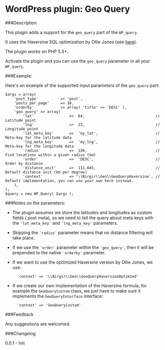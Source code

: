 WordPress plugin: Geo Query
=================

###Description

This plugin adds a support for the `geo_query` part of the `WP_query`.

It uses the Haversine SQL optimization by Ollie Jones (see [here](http://www.plumislandmedia.net/mysql/haversine-mysql-nearest-loc/)).

The plugin works on PHP 5.3+.

Activate the plugin and you can use the `geo_query` parameter in all your `WP_query`.

###Example:

Here's an example of the supported input parameters of the `geo_query` part:

    $args = array(
        'post_type'          => 'post',    
        'posts_per_page'     => 10,
        'orderby'            => array( 'title' => 'DESC' ),
        'geo_query' => array(
            'lat'                =>  64,                                // Latitude point
            'lng'                =>  22,                                // Longitude point
            'lat_meta_key'       =>  'my_lat',                          // Meta-key for the latitude data
            'lng_meta_key'       =>  'my_lng',                          // Meta-key for the longitude data 
            'radius'             =>  150,                               // Find locations within a given radius (km)
            'order'              =>  'DESC',                            // Order by distance
            'distance_unit'      =>  111.045,                           // Default distance unit (km per degree)
            'context'            => '\\Birgir\\Geo\\GeoQueryHaversine', // Default implementation, you can use your own here instead.
        ),
    );
    $query = new WP_Query( $args );

###Notes on the parameters:

 - The plugin assumes we store the latitudes and longitudes as custom fields ( post meta), so we need to tell the query about meta keys with the `'lat_meta_key'` and `'lng_meta_key'` parameters.

 - Skipping the `'radius'` parameter means that no distance filtering will take place.

 - If we use the `'order'` parameter within the `'geo_query'`, then it will be prepended to the native `'orderby'` parameter.

 - If we want to use the optimized Haversine version by Ollie Jones, we use:
        
         'context' => '\\Birgir\\Geo\\GeoQueryHaversineOptimzed'

 - If we create our own implementation of the Haversine formula, for example the `GeoQueryCustom` class, we just have to make sure it implements the `GeoQueryInterface` interface:

         'context' => 'GeoQueryCustom'

###Feedback

Any suggestions are welcomed.

###Changelog

0.0.1 - Init
